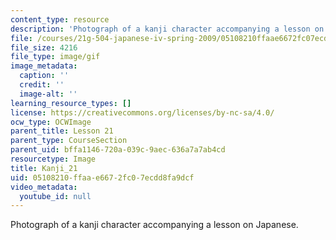 ```yaml
---
content_type: resource
description: 'Photograph of a kanji character accompanying a lesson on Japanese. '
file: /courses/21g-504-japanese-iv-spring-2009/05108210ffaae6672fc07ecdd8fa9dcf_Kanji_21.gif
file_size: 4216
file_type: image/gif
image_metadata:
  caption: ''
  credit: ''
  image-alt: ''
learning_resource_types: []
license: https://creativecommons.org/licenses/by-nc-sa/4.0/
ocw_type: OCWImage
parent_title: Lesson 21
parent_type: CourseSection
parent_uid: bffa1146-720a-039c-9aec-636a7a7ab4cd
resourcetype: Image
title: Kanji_21
uid: 05108210-ffaa-e667-2fc0-7ecdd8fa9dcf
video_metadata:
  youtube_id: null
---
```

Photograph of a kanji character accompanying a lesson on Japanese. 